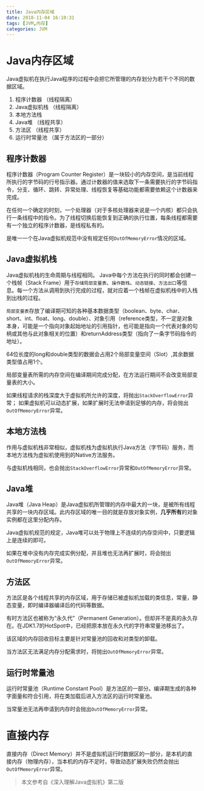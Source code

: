 ```yaml
---
title: Java内存区域
date: 2018-11-04 16:10:31
tags: [JVM,内存]
categories: JVM
---
```

# Java内存区域 #
Java虚拟机在执行Java程序的过程中会把它所管理的内存划分为若干个不同的数据区域。

1. 程序计数器 （线程隔离）
2. Java虚拟机栈 （线程隔离）
3. 本地方法栈
4. Java堆 （线程共享）
5. 方法区 （线程共享）
6. 运行时常量池 （属于方法区的一部分）
<!--more-->
## 程序计数器 ##
程序计数器（Program Counter Register）是一块较小的内存空间，是当前线程所执行的字节码的行号指示器。通过计数器的值来选取下一条需要执行的字节码指令，分支、循环、跳转、异常处理、线程恢复等基础功能都需要依赖这个计数器来完成。

在任何一个确定的时刻，一个处理器（对于多核处理器来说是一个内核）都只会执行一条线程中的指令。为了线程切换后能恢复到正确的执行位置，每条线程都需要有一个独立的程序计数器，是线程私有的。

是唯一一个在Java虚拟机规范中没有规定任何`OutOfMemoryError`情况的区域。

## Java虚拟机栈 ##
Java虚拟机栈的生命周期与线程相同。
Java中每个方法在执行的同时都会创建一个栈帧（Stack Frame）用于`存储局部变量表`、`操作数栈`、`动态链接`、`方法出口`等信息。每一个方法从调用到执行完成的过程，就对应着一个栈帧在虚拟机栈中的入栈到出栈的过程。

`局部变量表`存放了编译期可知的各种基本数据类型（boolean、byte、char、short、int、float、long、double）、对象引用（reference类型，不一定是对象本身，可能是一个指向对象起始地址的引用指针，也可能是指向一个代表对象的句柄或其他与此对象相关的位置）和returnAddress类型（指向了一条字节码指令的地址）。

64位长度的long和double类型的数据会占用2个局部变量空间（Slot）,其余数据类型值占用1个。

局部变量表所需的内存空间在编译期间完成分配，在方法运行期间不会改变局部变量表的大小。

如果线程请求的栈深度大于虚拟机所允许的深度，将抛出`StackOverflowError`异常；
如果虚拟机可以动态扩展，如果扩展时无法申请到足够的内存，将会抛出`OutOfMemoryError`异常。

## 本地方法栈 ##
作用与虚拟机栈非常相似，虚拟机栈为虚拟机执行Java方法（字节码）服务，而本地方法栈为虚拟机使用到的Native方法服务。

与虚拟机栈相同，也会抛出`StackOverflowError`异常和`OutOfMemoryError`异常。

## Java堆 ##

Java堆（Java Heap）是Java虚拟机所管理的内存中最大的一块，是被所有线程共享的一块内存区域。此内存区域的唯一目的就是存放对象实例，**几乎所有**的对象实例都在这里分配内存。

Java虚拟机规范的规定，Java堆可以处于物理上不连续的内存空间中，只要逻辑上是连续的即可。

如果在堆中没有内存完成实例分配，并且堆也无法再扩展时，将会抛出`OutOfMemoryError`异常。

## 方法区 ##
方法区是各个线程共享的内存区域，用于存储已被虚拟机加载的类信息，常量，静态变量，即时编译器编译后的代码等数据。

有时方法区也被称为“永久代”（Permanent Generation）。但却并不是真的永久存在。在JDK1.7的HotSpot中，已经把原本放在永久代的字符串常量池移出了。

该区域的内存回收目标主要是针对常量池的回收和对类型的卸载。

当方法区无法满足内存分配需求时，将抛出`OutOfMemoryError`异常。

## 运行时常量池 ##
运行时常量池（Runtime Constant Pool）是方法区的一部分。编译期生成的各种字面量和符合引用，将在类加载后进入方法区的运行时常量池。

当常量池无法再申请到内存时会抛出`OutOfMemoryError`异常。

# 直接内存 #
直接内存（Direct Memory）并不是虚拟机运行时数据区的一部分，是本机的直接内存（物理内存），当本机的内存不足时，导致动态扩展失败仍然会抛出`OutOfMemoryError`异常。

> 本文参考自《深入理解Java虚拟机》第二版
